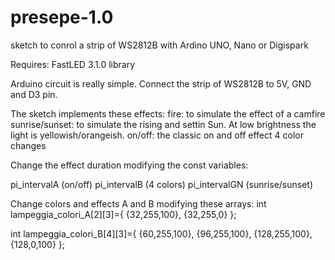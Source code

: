 # presepe-1.0
sketch to conrol a strip of WS2812B with Ardino UNO, Nano or Digispark

Requires: FastLED 3.1.0 library

Arduino circuit is really simple.
Connect the strip of WS2812B to 5V, GND and D3 pin.

The sketch implements these effects:
fire: to simulate the effect of a camfire
sunrise/sunset: to simulate the rising and settin Sun. At low brightness the light is yellowish/orangeish.
on/off: the classic on and off effect
4 color changes

Change the effect duration modifying the const variables:

pi_intervalA  (on/off)
pi_intervalB  (4 colors)
pi_intervalGN (sunrise/sunset)
 
Change colors and effects A and B modifying these arrays: 
int lampeggia_colori_A[2][3]={
  {32,255,100},
  {32,255,0}
  };

int lampeggia_colori_B[4][3]={
  {60,255,100},
  {96,255,100},
  {128,255,100},
  {128,0,100}
  };
